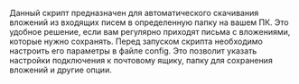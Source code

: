 Данный скрипт предназначен для автоматического скачивания вложений из входящих писем в определенную папку на вашем ПК. Это удобное решение, если вам регулярно приходят письма с вложениями, которые нужно сохранять.
Перед запуском скрипта необходимо настроить его параметры в файле config. Это позволит указать настройки подключения к почтовому ящику, папку для сохранения вложений и другие опции.
